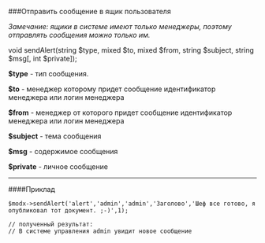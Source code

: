 ###Отправить сообщение в ящик пользователя

*Замечание: ящики в системе имеют только менеджеры, поэтому отправлять сообщения можно только им.*

void sendAlert(string $type, mixed $to, mixed $from, string $subject, string $msg[, int $private]);

**$type** - тип сообщения.

**$to** - менеджер которому придет сообщение
идентификатор менеджера или логин менеджера

**$from** - менеджер от которого придет сообщение
идентификатор менеджера или логин менеджера

**$subject** - тема сообщения

**$msg** - содержимое сообщения

**$private** - личное сообщение

***

####Приклад

	$modx->sendAlert('alert','admin','admin','Заголово','Шеф все готово, я опубликовал тот документ. ;-)',1); 
	
	// полученный результат: 
	// В системе управления admin увидит новое сообщение
